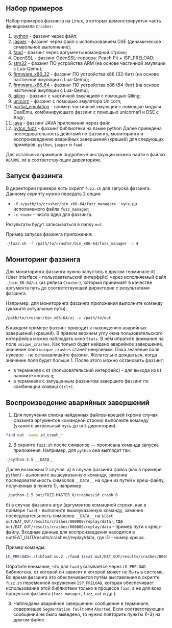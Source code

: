## Набор примеров
Набор примеров фаззинга на Linux, в которых демонстрируется часть функционала `Crusher`:

1) [python](python) - фаззинг через файл;
2) [jasper](jasper) - фаззинг через файл с использованием DSE (динамическое символьное выполнение);
3) [faad](faad) - фаззинг через аргументы командной строки;
4) [OpenSSL](OpenSSL) - фаззинг OpenSSL-сервера: Peach Pit + ISP_PRELOAD;
5) [stm32](stm32) - фаззинг ПО устройства ARM (на основе частичной эмуляции с Lua-Qemu);
6) [firmware_x86_32](firmware_x86_32) - фаззинг ПО устройства x86 (32-бит) (на основе частичной эмуляции с Lua-Qemu);
7) [firmware_x86_64]( firmware_x86_64) - фаззинг ПО устройства x86 (64-бит) (на основе частичной эмуляции с Lua-Qemu);
8) [qiling](qiling) - фаззинг с частичной эмуляцией с помощью Qiling;
9) [unicorn](unicorn) - фаззинг с помощью эмулятора Unicorn;
10) [partial_emulation](partial_emulation) - пример частичной эмуляции с помощью модуля DualEmu, комбинирующего фаззинг с помощью unicornafl и DSE с Angr;
11) [java](java) - фаззинг JAVA приложения через файл
12) [pyton_fuzz](python_fuzz) - фаззинг библиотеки на языке python
Далее приведена последовательность действий по фаззингу, мониторингу и воспроизведению аварийных завершений (крешей) для следующих примеров: `python`, `jasper` и `faad`.

Для остальных примеров подробные инструкции можно найти в файлах `README.md` в соответствующих директориях.

## Запуск фаззинга
В директории примера есть скрипт `fuzz.sh` для запуска фаззинга.
Данному скрипту нужно передать 2 опции:
* `-f </path/to/crusher/bin_x86-64/fuzz_manager>` - путь до исполняемого файла `fuzz_manager`;
* `-c <num>` - число ядер для фаззинга.

Результаты будут записываться в папку `out`.

Пример запуска фаззинга приложения:
```bash
./fuzz.sh -f /path/to/crusher/bin_x86-64/fuzz_manager -c 4
```

## Мониторинг фаззинга
Для мониторинга фаззинга нужно запустить в другом терминале `UI` (User Interface - пользовательский интерфейс) через исполняемый файл `./bin_86-64/ui` (из релиза `Crusher`), который принимает в качестве аргумента путь до соответствующей директории с результатами фаззинга.

Например, для мониторинга фаззинга приложения выполните команду (укажите актуальные пути):
```bash
/path/to/crusher/bin_x86-64/ui -o /path/to/out
```

В каждом примере фаззинг приводит к нахождению аварийных завершений (крешей).
В правом верхнем углу окна пользовательского интерфейса можно наблюдать окно `Stats`. В нём обратите внимание на поле `unique_crashes`.
Как только будет найдено аварийное завершение, значение поля `unique_crashes` станет ненулевым. Пока значение поля нулевое - не останавливайте фаззинг.
Желательно дождаться, когда значение поля будет больше 1. После этого можно остановить фаззинг:

* в терминале с `UI` (пользовательский интерфейс) - для выхода из `UI` нажмите кнопку `q`;
* в терминале с запущенным фаззингом завершите фаззинг по комбинации клавиш `Ctrl+C`.

## Воспроизведение аварийных завершений
1) Для получения списка найденных файлов-крешей (кроме случая фаззинга аргументов командной строки) выполните команду (укажите актуальный путь до out-директории):
```bash
find out -name id_crash_*
```

2) В скрипте `fuzz.sh` после символов `--` прописана команда запуска приложения. Например, для `python` она выглядит так:
```bash
./python-2.5 __DATA__
```

Далее возможны 2 случая:
а) в случае фаззинга файла (как в примере `python`) - выполните вышеуказанную команду, заменив последовательность символов `__DATA__` на один из путей к креш-файлу, полученных в пункте 1), например:
```bash
./python-2.5 out/FUZZ-MASTER_0/crashes/id_crash_0
```

б) в случае фаззинга argv (аргументов командной строки, как в примере `faad`) - выполните вышеуказанную команду, заменив последовательность символов `__DATA__` на `$(cat out/EAT_OUT/results/crashes/000000/replay/data)`,
где `out/EAT_OUT/results/crashes/000000/replay/data` - пример пути к креш-файлу. Входные данные для воспроизведения находятся в out/EAT_OUT/results/crashes/<ID>/replay/data, где ID - номер креша.

Пример команды:
```bash
LD_PRELOAD=./libfaad.so.2 ./faad $(cat out/EAT_OUT/results/crashes/000000/replay/data)
```

Обратите внимание, что для `faad` указывается через `LD_PRELOAD` библиотека, от которой он зависит и которой может не быть в системе.
Во время фаззинга это обеспечивается путём выставления в скрипте `fuzz.sh` переменной окружения `ISP_PRELOAD`, которая обеспечивает использование этой библиотеки только в процессе `faad`,
а не для всех процессов фаззинга (`fuzz_manager`, `fuzz`, `eat` и др.).

3) Наблюдаем аварийное завершение: сообщение в терминале, содержащее `Segmentation fault` или `Aborted`.
   Если соответствующих сообщений не было выведено, то нужно повторить пункты 1)-3) на другом файле.
